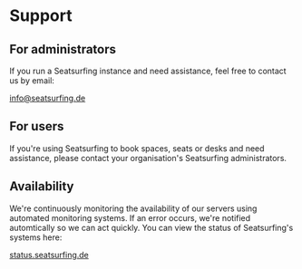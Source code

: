 # Support

## For administrators
If you run a Seatsurfing instance and need assistance, feel free to contact us by email: 

[info@seatsurfing.de](mailto:info@seatsurfing.de)

## For users
If you're using Seatsurfing to book spaces, seats or desks and need assistance, please contact your organisation's Seatsurfing administrators.

## Availability
We're continuously monitoring the availability of our servers using automated monitoring systems. If an error occurs, we're notified automtically so we can act quickly. You can view the status of Seatsurfing's systems here:

[status.seatsurfing.de](https://status.seatsurfing.de)